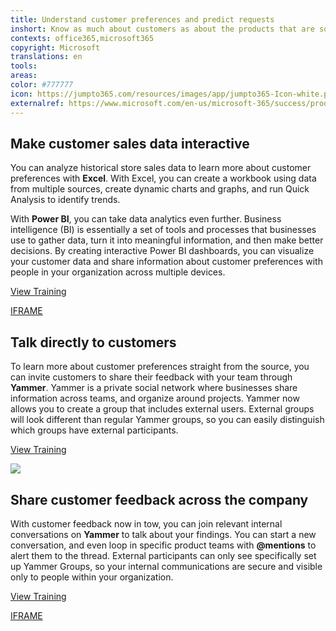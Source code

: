 ```yaml
---
title: Understand customer preferences and predict requests
inshort: Know as much about customers as about the products that are sold in order to better understand and predict their preferences.
contexts: office365,microsoft365
copyright: Microsoft
translations: en
tools: 
areas: 
color: #777777
icon: https://jumpto365.com/resources/images/app/jumpto365-Icon-white.png
externalref: https://www.microsoft.com/en-us/microsoft-365/success/productivitylibrary/understand-customer-preferences-and-predict-requests
---
```


## Make customer sales data interactive

You can analyze historical store sales data to learn more about customer preferences with **Excel**. With Excel, you can create a workbook using data from multiple sources, create dynamic charts and graphs, and run Quick Analysis to identify trends.

With **Power BI**, you can take data analytics even further. Business intelligence (BI) is essentially a set of tools and processes that businesses use to gather data, turn it into meaningful information, and then make better decisions. By creating interactive Power BI dashboards, you can visualize your customer data and share information about customer preferences with people in your organization across multiple devices.

[View Training](https://support.office.com/en-US/article/BI-capabilities-in-Excel-and-Office-365-26c0548e-124c-4fd3-aab3-5f64568cb743)

[IFRAME](https://www.microsoft.com/en-us/videoplayer/embed/RE1ThcW)

## Talk directly to customers

To learn more about customer preferences straight from the source, you can invite customers to share their feedback with your team through **Yammer**. Yammer is a private social network where businesses share information across teams, and organize around projects. Yammer now allows you to create a group that includes external users. External groups will look different than regular Yammer groups, so you can easily distinguish which groups have external participants.

[View Training](https://support.office.com/article/Create-and-manage-external-groups-in-Yammer-9ccd15ce-0efc-4dc1-81bc-4a424ab6f92a)

![](http://img-prod-cms-rt-microsoft-com.akamaized.net/cms/api/am/imageFileData/RE1MPyh?ver=444f)

## Share customer feedback across the company

With customer feedback now in tow, you can join relevant internal conversations on **Yammer** to talk about your findings. You can start a new conversation, and even loop in specific product teams with **@mentions** to alert them to the thread. External participants can only see specifically set up Yammer Groups, so your internal communications are secure and visible only to people within your organization.

[View Training](https://support.office.com/article/Work-like-a-network-with-Yammer-ae29de94-bb13-45a5-a169-f27e646f1641)

[IFRAME](https://www.microsoft.com/en-us/videoplayer/embed/RE1TMj8)

